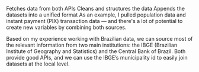 Fetches data from both APIs
Cleans and structures the data
Appends the datasets into a unified format
As an example, I pulled population data and instant payment (PIX) transaction data — and there's a lot of potential to create new variables by combining both sources.


Based on my experience working with Brazilian data, we can source most of the relevant information from two main institutions: the IBGE (Brazilian Institute of Geography and Statistics) and the Central Bank of Brazil. Both provide good APIs, and we can use the IBGE’s municipality id to easily join datasets at the local level.